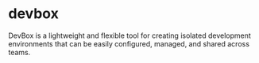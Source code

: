 # devbox
DevBox is a lightweight and flexible tool for creating isolated development environments that can be easily configured, managed, and shared across teams.
